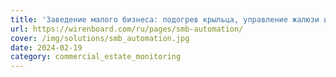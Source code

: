```yaml
---
title: 'Заведение малого бизнеса: подогрев крыльца, управление жалюзи и детектирование протечек'
url: https://wirenboard.com/ru/pages/smb-automation/
cover: /img/solutions/smb_automation.jpg
date: 2024-02-19
category: commercial_estate_monitoring
---
```

